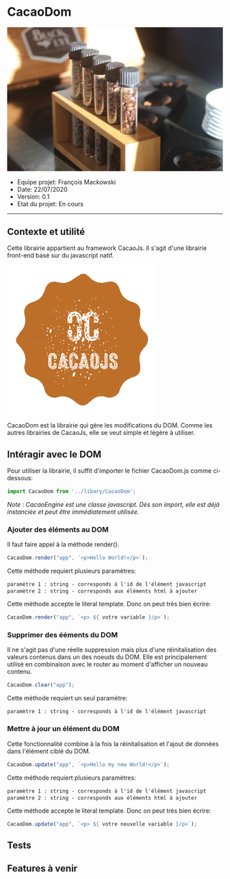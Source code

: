 
# CacaoDom

![image](./assets/CacaoDom.jpg)


* Equipe projet: François Mackowski
* Date: 22/07/2020
* Version: 0.1
* Etat du projet: En cours


-----------------

## Contexte et utilité

Cette librairie appartient au framework CacaoJs. Il s'agit d'une librairie front-end basé sur du javascript natif.


![logoCacaoJs](./assets/CacaoLogo.png)


CacaoDom est la librairie qui gère les modifications du DOM. Comme les autres librairies de CacaoJs, elle se veut simple et légère à utiliser.

## Intéragir avec le DOM

Pour utiliser la librairie, il suffit d'importer le fichier CacaoDom.js comme ci-dessous:

```javascript
import CacaoDom from '../libary/CacaoDom';
```

*Note : CacaoEngine est une classe javascript. Dès son import, elle est déjà instanciée et peut être immédiatement utilisée.*

### Ajouter des éléments au DOM

Il faut faire appel à la méthode render().

```javascript
CacaoDom.render("app", `<p>Hello World!</p>`);
```

Cette méthode requiert plusieurs paramètres:

```
paramètre 1 : string - corresponds à l'id de l'élément javascript
paramètre 2 : string - corresponds aux éléments html à ajouter
```

Cette méthode accepte le literal template. Donc on peut très bien écrire:

```javascript
CacaoDom.render("app", `<p> ${ votre variable }/p>`);
```

### Supprimer des ééments du DOM

Il ne s'agit pas d'une réelle suppression mais plus d'une réinitalisation des valeurs contenus dans un des noeuds du DOM. Elle est principalement utilisé en combinaison avec le router au moment d'afficher un nouveau contenu.

```javascript
CacaoDom.clear("app");
```

Cette méthode requiert un seul paramètre:

```
paramètre 1 : string - corresponds à l'id de l'élément javascript
```

### Mettre à jour un élément du DOM

Cette fonctionnalité combine à la fois la réinitalisation et l'ajout de données dans l'élément ciblé du DOM.

```javascript
CacaoDom.update("app", `<p>Hello my new World!</p>`);
```
Cette méthode requiert plusieurs paramètres:

```
paramètre 1 : string - corresponds à l'id de l'élément javascript
paramètre 2 : string - corresponds aux éléments html à ajouter
```

Cette méthode accepte le literal template. Donc on peut très bien écrire:

```javascript
CacaoDom.update("app", `<p> ${ votre nouvelle variable }/p>`);
```

## Tests

## Features à venir